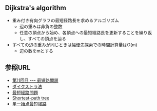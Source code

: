 ## Dijkstra's algorithm

- 重み付き有向グラフの最短経路長を求めるアルゴリズム
  - 辺の重みは非負の整数
  - 任意の頂点から始め、各頂点への最短経路長を更新することを繰り返し、すべての頂点を辿る
- すべての辺の重みが同じときは幅優先探索での時間計算量はO(m)
  - 辺の数をmとする

## 参照URL

- [第11回目 --- 最短路問題](http://www.dais.is.tohoku.ac.jp/~shioura/teaching/ad09/ad09-11.pdf)
- [ダイクストラ法](https://ja.wikipedia.org/wiki/%E3%83%80%E3%82%A4%E3%82%AF%E3%82%B9%E3%83%88%E3%83%A9%E6%B3%95)
- [最短経路問題](https://ja.wikipedia.org/wiki/%E6%9C%80%E7%9F%AD%E7%B5%8C%E8%B7%AF%E5%95%8F%E9%A1%8C)
- [Shortest-path tree](https://en.wikipedia.org/wiki/Shortest-path_tree)
- [単一始点最短経路](https://onlinejudge.u-aizu.ac.jp/courses/lesson/1/ALDS1/12/ALDS1_12_B)
